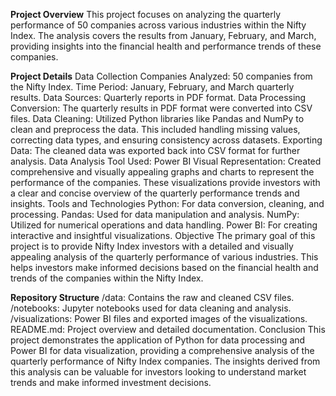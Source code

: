 **Project Overview**
This project focuses on analyzing the quarterly performance of 50 companies across various industries within the Nifty Index. The analysis covers the results from January, February, and March, providing insights into the financial health and performance trends of these companies.

**Project Details**
Data Collection
Companies Analyzed: 50 companies from the Nifty Index.
Time Period: January, February, and March quarterly results.
Data Sources: Quarterly reports in PDF format.
Data Processing
Conversion: The quarterly results in PDF format were converted into CSV files.
Data Cleaning: Utilized Python libraries like Pandas and NumPy to clean and preprocess the data. This included handling missing values, correcting data types, and ensuring consistency across datasets.
Exporting Data: The cleaned data was exported back into CSV format for further analysis.
Data Analysis
Tool Used: Power BI
Visual Representation: Created comprehensive and visually appealing graphs and charts to represent the performance of the companies. These visualizations provide investors with a clear and concise overview of the quarterly performance trends and insights.
Tools and Technologies
Python: For data conversion, cleaning, and processing.
Pandas: Used for data manipulation and analysis.
NumPy: Utilized for numerical operations and data handling.
Power BI: For creating interactive and insightful visualizations.
Objective
The primary goal of this project is to provide Nifty Index investors with a detailed and visually appealing analysis of the quarterly performance of various industries. This helps investors make informed decisions based on the financial health and trends of the companies within the Nifty Index.

**Repository Structure**
/data: Contains the raw and cleaned CSV files.
/notebooks: Jupyter notebooks used for data cleaning and analysis.
/visualizations: Power BI files and exported images of the visualizations.
README.md: Project overview and detailed documentation.
Conclusion
This project demonstrates the application of Python for data processing and Power BI for data visualization, providing a comprehensive analysis of the quarterly performance of Nifty Index companies. The insights derived from this analysis can be valuable for investors looking to understand market trends and make informed investment decisions.
